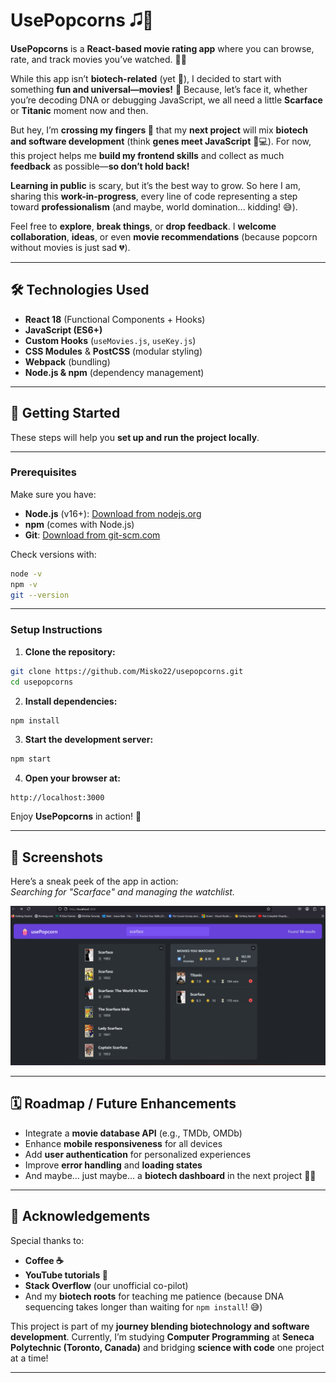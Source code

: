 # UsePopcorns 🎜🍿

**UsePopcorns** is a **React-based movie rating app** where you can browse, rate, and track movies you’ve watched. 🎥✨

While this app isn’t **biotech-related** (yet 👀), I decided to start with something **fun and universal—movies!** 🍿 Because, let’s face it, whether you’re decoding DNA or debugging JavaScript, we all need a little **Scarface** or **Titanic** moment now and then.

But hey, I’m **crossing my fingers 🤞** that my **next project** will mix **biotech and software development** (think **genes meet JavaScript** 🧬💻). For now, this project helps me **build my frontend skills** and collect as much **feedback** as possible—**so don’t hold back!**

**Learning in public** is scary, but it’s the best way to grow. So here I am, sharing this **work-in-progress**, every line of code representing a step toward **professionalism** (and maybe, world domination... kidding! 😅).

Feel free to **explore**, **break things**, or **drop feedback**. I **welcome collaboration**, **ideas**, or even **movie recommendations** (because popcorn without movies is just sad 💔).

---

## 🛠️ Technologies Used

- **React 18** (Functional Components + Hooks)
- **JavaScript (ES6+)**
- **Custom Hooks** (`useMovies.js`, `useKey.js`)
- **CSS Modules** & **PostCSS** (modular styling)
- **Webpack** (bundling)
- **Node.js & npm** (dependency management)

---

## 🚀 Getting Started

These steps will help you **set up and run the project locally**.

---

### **Prerequisites**

Make sure you have:

- **Node.js** (v16+): [Download from nodejs.org](https://nodejs.org/)
- **npm** (comes with Node.js)
- **Git**: [Download from git-scm.com](https://git-scm.com/)

Check versions with:

```bash
node -v
npm -v
git --version
```

---

### **Setup Instructions**

1. **Clone the repository:**

```bash
git clone https://github.com/Misko22/usepopcorns.git
cd usepopcorns
```

2. **Install dependencies:**

```bash
npm install
```

3. **Start the development server:**

```bash
npm start
```

4. **Open your browser at:**

```
http://localhost:3000
```

Enjoy **UsePopcorns** in action! 🍿

---

## 📸 Screenshots

Here’s a sneak peek of the app in action:  
_Searching for "Scarface" and managing the watchlist._

![UsePopcorns Screenshot](screenshots/app-preview.png)

---

## 🗓️ Roadmap / Future Enhancements

- Integrate a **movie database API** (e.g., TMDb, OMDb)
- Enhance **mobile responsiveness** for all devices
- Add **user authentication** for personalized experiences
- Improve **error handling** and **loading states**
- And maybe… just maybe… a **biotech dashboard** in the next project 🧬😉

---

## 🙌 Acknowledgements

Special thanks to:

- **Coffee ☕️**
- **YouTube tutorials 🎥**
- **Stack Overflow** (our unofficial co-pilot)
- And my **biotech roots** for teaching me patience (because DNA sequencing takes longer than waiting for `npm install`! 😅)

This project is part of my **journey blending biotechnology and software development**. Currently, I’m studying **Computer Programming** at **Seneca Polytechnic (Toronto, Canada)** and bridging **science with code** one project at a time!

---

